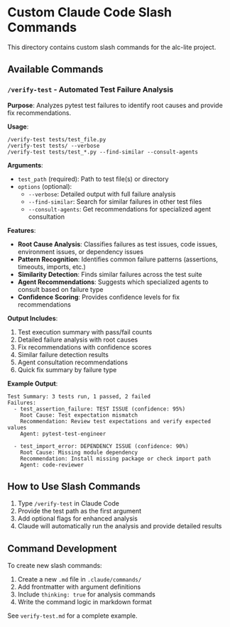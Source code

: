 # Custom Claude Code Slash Commands

This directory contains custom slash commands for the alc-lite project.

## Available Commands

### `/verify-test` - Automated Test Failure Analysis

**Purpose**: Analyzes pytest test failures to identify root causes and provide fix recommendations.

**Usage**:
```
/verify-test tests/test_file.py
/verify-test tests/ --verbose
/verify-test tests/test_*.py --find-similar --consult-agents
```

**Arguments**:
- `test_path` (required): Path to test file(s) or directory
- `options` (optional):
  - `--verbose`: Detailed output with full failure analysis
  - `--find-similar`: Search for similar failures in other test files
  - `--consult-agents`: Get recommendations for specialized agent consultation

**Features**:
- **Root Cause Analysis**: Classifies failures as test issues, code issues, environment issues, or dependency issues
- **Pattern Recognition**: Identifies common failure patterns (assertions, timeouts, imports, etc.)
- **Similarity Detection**: Finds similar failures across the test suite
- **Agent Recommendations**: Suggests which specialized agents to consult based on failure type
- **Confidence Scoring**: Provides confidence levels for fix recommendations

**Output Includes**:
1. Test execution summary with pass/fail counts
2. Detailed failure analysis with root causes
3. Fix recommendations with confidence scores
4. Similar failure detection results
5. Agent consultation recommendations
6. Quick fix summary by failure type

**Example Output**:
```
Test Summary: 3 tests run, 1 passed, 2 failed
Failures:
  - test_assertion_failure: TEST ISSUE (confidence: 95%)
    Root Cause: Test expectation mismatch
    Recommendation: Review test expectations and verify expected values
    Agent: pytest-test-engineer

  - test_import_error: DEPENDENCY ISSUE (confidence: 90%)
    Root Cause: Missing module dependency
    Recommendation: Install missing package or check import path
    Agent: code-reviewer
```

## How to Use Slash Commands

1. Type `/verify-test` in Claude Code
2. Provide the test path as the first argument
3. Add optional flags for enhanced analysis
4. Claude will automatically run the analysis and provide detailed results

## Command Development

To create new slash commands:
1. Create a new `.md` file in `.claude/commands/`
2. Add frontmatter with argument definitions
3. Include `thinking: true` for analysis commands
4. Write the command logic in markdown format

See `verify-test.md` for a complete example.
